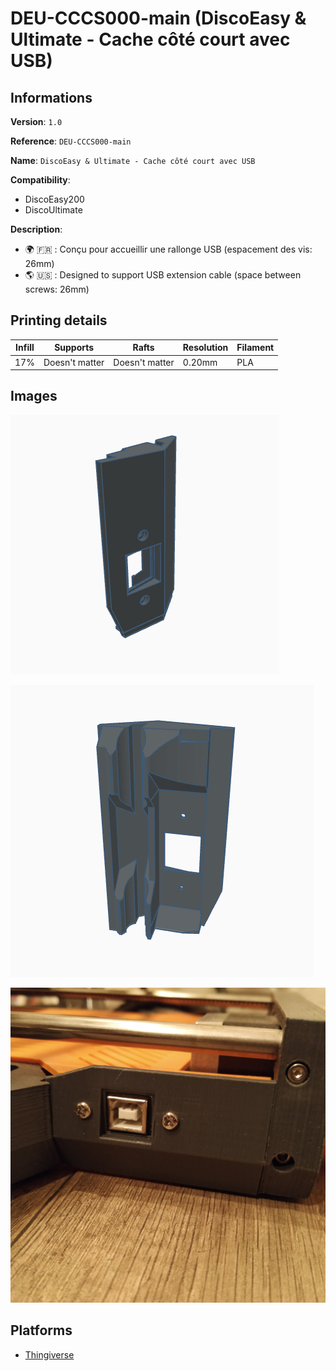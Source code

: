 # DEU-CCCS000-main (DiscoEasy & Ultimate - Cache côté court avec USB)

## Informations

**Version**: `1.0`

**Reference**: `DEU-CCCS000-main`

**Name**: `DiscoEasy & Ultimate - Cache côté court avec USB`

**Compatibility**: 
- DiscoEasy200
- DiscoUltimate

**Description**: 
- 🌍 🇫🇷 : Conçu pour accueillir une rallonge USB (espacement des vis: 26mm)
- 🌎 🇺🇸 : Designed to support USB extension cable (space between screws: 26mm)

## Printing details

|Infill   |Supports         |Rafts            |Resolution   |Filament   |
|-        |-                |-                |-            |-          |
|17%      |Doesn't matter   |Doesn't matter   |0.20mm       |PLA        |

## Images

![img-1](./img-1.png)

![img-2](./img-2.png)

![img-3](./img-3.jpg)

## Platforms

- [Thingiverse](https://www.thingiverse.com/thing:4180118)